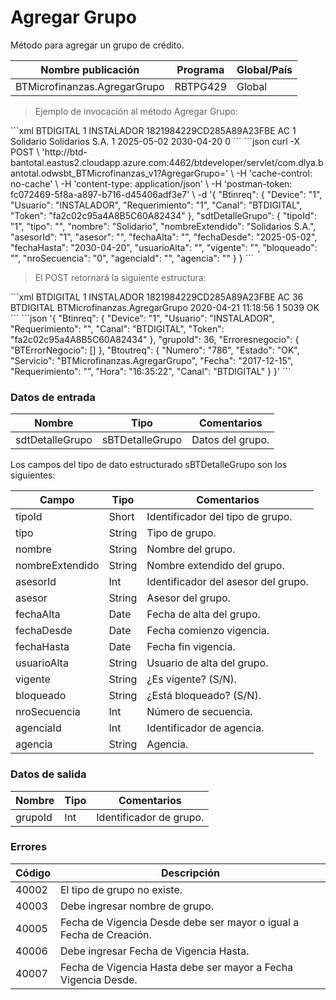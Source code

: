 # Agregar Grupo 

Método para agregar un grupo de crédito. 

Nombre publicación | Programa | Global/País 
--------- | ----------- | ----------- 
BTMicrofinanzas.AgregarGrupo | RBTPG429 | Global 

> Ejemplo de invocación al método Agregar Grupo: 

<code-group> 
<code-block title="XML" active> 
```xml 
<soapenv:Envelope xmlns:soapenv="http://schemas.xmlsoap.org/soap/envelope/" xmlns:bts="http://uy.com.dlya.bantotal/BTSOA/"> 
   <soapenv:Header/> 
   <soapenv:Body> 
      <bts:BTMicrofinanzas.AgregarGrupo> 
         <bts:Btinreq> 
            <bts:Canal>BTDIGITAL</bts:Canal> 
            <bts:Requerimiento>1</bts:Requerimiento> 
            <bts:Usuario>INSTALADOR</bts:Usuario> 
            <bts:Token>1821984229CD285A89A23FBE</bts:Token> 
            <bts:Device>AC</bts:Device> 
         </bts:Btinreq> 
         <bts:sdtDetalleGrupo> 
            <tipoId>1</tipoId> 
            <tipo></tipo> 
            <nombre>Solidario</nombre> 
            <nombreExtendido>Solidarios S.A.</nombreExtendido> 
            <asesorId>1</asesorId> 
            <asesor/> 
            <fechaAlta></fechaAlta> 
            <fechaDesde>2025-05-02</fechaDesde> 
            <fechaHasta>2030-04-20</fechaHasta> 
            <usuarioAlta></usuarioAlta> 
            <vigente></vigente> 
            <bloqueado></bloqueado> 
            <nroSecuencia>0</nroSecuencia> 
            <agenciaId></agenciaId> 
            <agencia></agencia> 
         </bts:sdtDetalleGrupo> 
      </bts:BTMicrofinanzas.AgregarGrupo> 
   </soapenv:Body> 
</soapenv:Envelope> 
``` 
</code-block> 

<code-block title="JSON"> 
```json 
curl -X POST \ 
  'http://btd-bantotal.eastus2.cloudapp.azure.com:4462/btdeveloper/servlet/com.dlya.bantotal.odwsbt_BTMicrofinanzas_v1?AgregarGrupo=' \ 
  -H 'cache-control: no-cache' \ 
  -H 'content-type: application/json' \ 
  -H 'postman-token: fc072469-5f8a-a897-b716-d45406adf3e7' \ 
  -d '{ 
	"Btinreq": { 
		"Device": "1", 
		"Usuario": "INSTALADOR", 
		"Requerimiento": "1", 
		"Canal": "BTDIGITAL", 
		"Token": "fa2c02c95a4A8B5C60A82434" 
	}, 
    "sdtDetalleGrupo": { 
		"tipoId": "1", 
		"tipo": "", 
		"nombre": "Solidario", 
		"nombreExtendido": "Solidarios S.A.", 
		"asesorId": "1", 
		"asesor": "", 
		"fechaAlta": "", 
		"fechaDesde": "2025-05-02", 
		"fechaHasta": "2030-04-20", 
		"usuarioAlta": "", 
		"vigente": "", 
		"bloqueado": "", 
		"nroSecuencia": "0", 
		"agenciaId": "", 
		"agencia": "" 
	} 
} 
``` 
</code-block> 
</code-group> 

> El POST retornará la siguiente estructura: 

<code-group> 
<code-block title="XML" active> 
```xml 
<SOAP-ENV:Envelope xmlns:SOAP-ENV="http://schemas.xmlsoap.org/soap/envelope/" xmlns:xsd="http://www.w3.org/2001/XMLSchema" xmlns:SOAP-ENC="http://schemas.xmlsoap.org/soap/encoding/" xmlns:xsi="http://www.w3.org/2001/XMLSchema-instance"> 
   <SOAP-ENV:Body> 
      <BTMicrofinanzas.AgregarGrupoResponse xmlns="http://uy.com.dlya.bantotal/BTSOA/"> 
         <Btinreq> 
            <Canal>BTDIGITAL</Canal> 
            <Requerimiento>1</Requerimiento> 
            <Usuario>INSTALADOR</Usuario> 
            <Token>1821984229CD285A89A23FBE</Token> 
            <Device>AC</Device> 
         </Btinreq> 
         <grupoId>36</grupoId> 
         <Erroresnegocio></Erroresnegocio> 
         <Btoutreq> 
            <Canal>BTDIGITAL</Canal> 
            <Servicio>BTMicrofinanzas.AgregarGrupo</Servicio> 
            <Fecha>2020-04-21</Fecha> 
            <Hora>11:18:56</Hora> 
            <Requerimiento>1</Requerimiento> 
            <Numero>5039</Numero> 
            <Estado>OK</Estado> 
         </Btoutreq> 
      </BTMicrofinanzas.AgregarGrupoResponse> 
   </SOAP-ENV:Body> 
</SOAP-ENV:Envelope> 
``` 
</code-block> 

<code-block title="JSON"> 
```json 
'{ 
	"Btinreq": { 
		"Device": "1", 
		"Usuario": "INSTALADOR", 
		"Requerimiento": "", 
		"Canal": "BTDIGITAL", 
		"Token": "fa2c02c95a4A8B5C60A82434" 
	}, 
	"grupoId": 36, 
    "Erroresnegocio": { 
        "BTErrorNegocio": [] 
    }, 
    "Btoutreq": { 
        "Numero": "786", 
        "Estado": "OK", 
        "Servicio": "BTMicrofinanzas.AgregarGrupo", 
        "Fecha": "2017-12-15", 
        "Requerimiento": "", 
        "Hora": "16:35:22", 
        "Canal": "BTDIGITAL" 
    } 
}' 
``` 
</code-block> 
</code-group> 

### Datos de entrada 

Nombre | Tipo | Comentarios 
--------- | ----------- | ----------- 
sdtDetalleGrupo | sBTDetalleGrupo | Datos del grupo. 

Los campos del tipo de dato estructurado sBTDetalleGrupo son los siguientes: 

Campo | Tipo | Comentarios 
--------- | ----------- | ----------- 
tipoId | Short | Identificador del tipo de grupo. 
tipo | String | Tipo de grupo. 
nombre | String | Nombre del grupo. 
nombreExtendido | String | Nombre extendido del grupo. 
asesorId | Int | Identificador del asesor del grupo. 
asesor | String | Asesor del grupo. 
fechaAlta | Date | Fecha de alta del grupo. 
fechaDesde | Date | Fecha comienzo vigencia. 
fechaHasta | Date | Fecha fin vigencia. 
usuarioAlta | String | Usuario de alta del grupo. 
vigente | String | ¿Es vigente? (S/N). 
bloqueado | String | ¿Está bloqueado? (S/N). 
nroSecuencia | Int | Número de secuencia. 
agenciaId | Int | Identificador de agencia. 
agencia | String | Agencia. 

### Datos de salida 

Nombre | Tipo | Comentarios 
--------- | ----------- | ----------- 
grupoId | Int | Identificador de grupo. 

### Errores 

Código | Descripción 
--------- | ----------- 
40002 | El tipo de grupo no existe. 
40003 | Debe ingresar nombre de grupo. 
40005 | Fecha de Vigencia Desde debe ser mayor o igual a Fecha de Creación. 
40006 | Debe ingresar Fecha de Vigencia Hasta. 
40007 | Fecha de Vigencia Hasta debe ser mayor a Fecha Vigencia Desde. 

 
